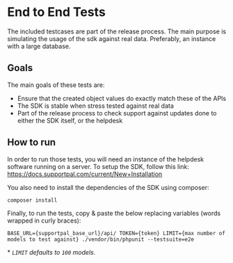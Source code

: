 # End to End Tests

The included testcases are part of the release process. The main purpose is simulating the usage of the sdk against
real data. Preferably, an instance with a large database.

## Goals
The main goals of these tests are:
- Ensure that the created object values do exactly match these of the APIs
- The SDK is stable when stress tested against real data
- Part of the release process to check support against updates done to either the SDK itself, or the helpdesk

## How to run

In order to run those tests, you will need an instance of the helpdesk software running on a server.
To setup the SDK, follow this link: https://docs.supportpal.com/current/New+Installation

You also need to install the dependencies of the SDK using composer:
```
composer install
```

Finally, to run the tests, copy & paste the below replacing variables (words wrapped in curly braces):

```
BASE_URL={supportpal_base_url}/api/ TOKEN={token} LIMIT={max number of models to test against} ./vendor/bin/phpunit --testsuite=e2e
```

\* *`LIMIT` defaults to `100` models.*

